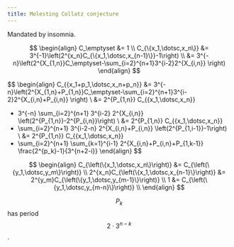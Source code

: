 ```yaml
---
title: Molesting Collatz conjecture
---
```


Mandated by insomnia.

$$
\begin{align}
C_\emptyset
  &= 1 \\
C_{\{x_1,\dotsc,x_n\}}
  &= 3^{-1}\left(2^{x_n}C_{\{x_1,\dotsc,x_{n-1}\}}-1\right) \\
  &= 3^{-n}\left(2^{X_{1,n}}C_\emptyset-\sum_{i=2}^{n+1}3^{i-2}2^{X_{i,n}} \right)
\end{align}
$$

$$
\begin{align}
C_{\{x_1+p_1,\dotsc,x_n+p_n\}}
  &= 3^{-n}\left(2^{X_{1,n}+P_{1,n}}C_\emptyset-\sum_{i=2}^{n+1}3^{i-2}2^{X_{i,n}+P_{i,n}} \right) \\
  &= 2^{P_{1,n}} C_{\{x_1,\dotsc,x_n\}}
   + 3^{-n} \sum_{i=2}^{n+1} 3^{i-2} 2^{X_{i,n}}
       \left(2^{P_{1,n}}-2^{P_{i,n}}\right) \\
  &= 2^{P_{1,n}} C_{\{x_1,\dotsc,x_n\}}
   + \sum_{i=2}^{n+1} 3^{i-2-n} 2^{X_{i,n}+P_{i,n}}
       \left(2^{P_{1,i-1}}-1\right) \\
  &= 2^{P_{1,n}} C_{\{x_1,\dotsc,x_n\}}
   + \sum_{i=2}^{n+1} \sum_{k=1}^{i-1}
       2^{X_{i,n}+P_{i,n}+P_{1,k-1}}
       \frac{2^{p_k}-1}{3^{n+2-i}}
\end{align}
$$

$$
\begin{align}
C_{\left(\{x_1,\dotsc,x_n\}\right)}
  &= C_{\left(\{y_1,\dotsc,y_m\}\right)} \\
2^{x_n}C_{\left(\{x_1,\dotsc,x_{n-1}\}\right)}
  &= 2^{y_m}C_{\left(\{y_1,\dotsc,y_{m-1}\}\right)} \\
1
  &= C_{\left(\{y_1,\dotsc,y_{m-n}\}\right)} \\
\end{align}
$$

$$P_k$$ has period $$2\cdot 3^{n-k}$$.